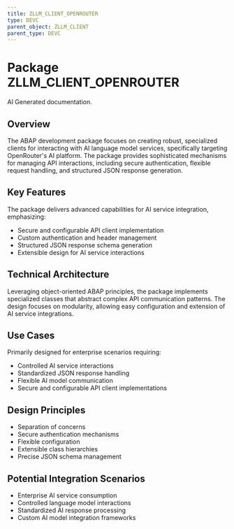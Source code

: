 ```yaml
---
title: ZLLM_CLIENT_OPENROUTER
type: DEVC
parent_object: ZLLM_CLIENT
parent_type: DEVC
---
```


# Package ZLLM_CLIENT_OPENROUTER

AI Generated documentation.
## Overview
The ABAP development package focuses on creating robust, specialized clients for interacting with AI language model services, specifically targeting OpenRouter's AI platform. The package provides sophisticated mechanisms for managing API interactions, including secure authentication, flexible request handling, and structured JSON response generation.

## Key Features
The package delivers advanced capabilities for AI service integration, emphasizing:
- Secure and configurable API client implementation
- Custom authentication and header management
- Structured JSON response schema generation
- Extensible design for AI service interactions

## Technical Architecture
Leveraging object-oriented ABAP principles, the package implements specialized classes that abstract complex API communication patterns. The design focuses on modularity, allowing easy configuration and extension of AI service integrations.

## Use Cases
Primarily designed for enterprise scenarios requiring:
- Controlled AI service interactions
- Standardized JSON response handling
- Flexible AI model communication
- Secure and configurable API client implementations

## Design Principles
- Separation of concerns
- Secure authentication mechanisms
- Flexible configuration
- Extensible class hierarchies
- Precise JSON schema management

## Potential Integration Scenarios
- Enterprise AI service consumption
- Controlled language model interactions
- Standardized AI response processing
- Custom AI model integration frameworks

